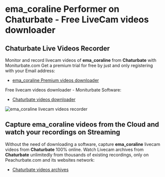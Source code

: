 # ema_coraline Performer on Chaturbate - Free LiveCam videos downloader

## Chaturbate Live Videos Recorder

Monitor and record livecam videos of **ema_coraline** from **Chaturbate** with Moniturbate.com
Get a premium trial for free by just and only registering with your Email address:
* [ema_coraline Premium videos downloader](https://moniturbate.com/request-demo-licence-key.html)

Free livecam videos downloader - Moniturbate Software:
* [Chaturbate videos downloader](https://moniturbate.com/moniturbate-download-software.html)

![ema_coraline livecam videos recorder](https://peachurnet.com/templates/moniturbate-software.png)


## Capture ema_coraline videos from the Cloud and watch your recordings on Streaming

Without the need of downloading a software, capture **ema_coraline** livecam videos from **Chaturbate** 100% online.
Watch Livecam archives from **Chaturbate** unlimitedly from thousands of existing recordings, only on Peachurbate.com and its websites network:
* [Chaturbate videos archives](https://peachurnet.com/)